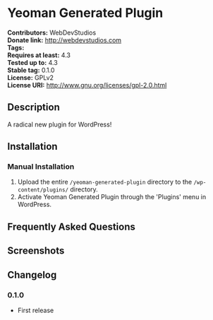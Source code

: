 # Yeoman Generated Plugin #
**Contributors:**      WebDevStudios  
**Donate link:**       http://webdevstudios.com  
**Tags:**  
**Requires at least:** 4.3  
**Tested up to:**      4.3  
**Stable tag:**        0.1.0  
**License:**           GPLv2  
**License URI:**       http://www.gnu.org/licenses/gpl-2.0.html  

## Description ##

A radical new plugin for WordPress!

## Installation ##

### Manual Installation ###

1. Upload the entire `/yeoman-generated-plugin` directory to the `/wp-content/plugins/` directory.
2. Activate Yeoman Generated Plugin through the 'Plugins' menu in WordPress.

## Frequently Asked Questions ##


## Screenshots ##


## Changelog ##

### 0.1.0 ###
* First release
